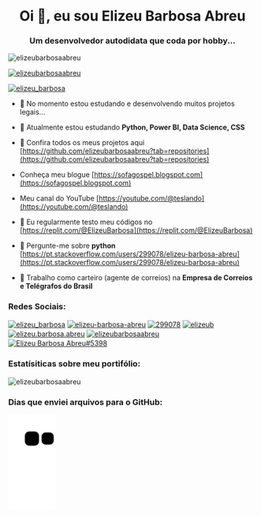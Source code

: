 <h1 align="center">Oi 👋, eu sou Elizeu Barbosa Abreu</h1>
<h3 align="center">Um desenvolvedor autodidata que coda por hobby...</h3>

<p align="left"><img src="https://komarev.com/ghpvc/?username=elizeubarbosaabreu&label=Profile%20views&color=0e75b6&style=flat" alt="elizeubarbosaabreu" /> </p>

<p align="left"> <a href="https://github.com/ryo-ma/github-profile-trophy"><img src="https://github-profile-trophy.vercel.app/?username=elizeubarbosaabreu" alt="elizeubarbosaabreu" /></a> </p>

<p align="left"> <a href="https://twitter.com/elizeu_barbosa" target="blank"><img src="https://img.shields.io/twitter/follow/elizeu_barbosa?logo=twitter&style=for-the-badge" alt="elizeu_barbosa" /></a> </p>

- 🔭 No momento estou estudando e desenvolvendo muitos projetos legais...

- 🌱 Atualmente estou estudando **Python, Power BI, Data Science, CSS**

- 👨 Confira todos os meus projetos aqui [https://github.com/elizeubarbosaabreu?tab=repositories](https://github.com/elizeubarbosaabreu?tab=repositories)

- Conheça meu blogue [https://sofagospel.blogspot.com](https://sofagospel.blogspot.com)

- Meu canal do YouTube [https://youtube.com/@teslando](https://youtube.com/@teslando)

- 📝 Eu regularmente testo meu códigos no [https://replit.com/@ElizeuBarbosa](https://replit.com/@ElizeuBarbosa)

- 💬 Pergunte-me sobre **python** [https://pt.stackoverflow.com/users/299078/elizeu-barbosa-abreu](https://pt.stackoverflow.com/users/299078/elizeu-barbosa-abreu)

- 📄 Trabalho como carteiro (agente de correios) na **Empresa de Correios e Telégrafos do Brasil**

<h3 align="left">Redes Sociais:</h3>
<p align="left">
<a href="https://twitter.com/elizeubarbosaab" target="blank"><img align="center" src="https://raw.githubusercontent.com/rahuldkjain/github-profile-readme-generator/master/src/images/icons/Social/twitter.svg" alt="elizeu_barbosa" height="30" width="40" /></a>
<a href="https://linkedin.com/in/elizeu-barbosa-abreu" target="blank"><img align="center" src="https://raw.githubusercontent.com/rahuldkjain/github-profile-readme-generator/master/src/images/icons/Social/linked-in-alt.svg" alt="elizeu-barbosa-abreu" height="30" width="40" /></a>
<a href="https://pt.stackoverflow.com/users/299078/elizeu-barbosa-abreu" target="blank"><img align="center" src="https://raw.githubusercontent.com/rahuldkjain/github-profile-readme-generator/master/src/images/icons/Social/stack-overflow.svg" alt="299078" height="30" width="40" /></a>
<a href="https://fb.com/elizeub" target="blank"><img align="center" src="https://raw.githubusercontent.com/rahuldkjain/github-profile-readme-generator/master/src/images/icons/Social/facebook.svg" alt="elizeub" height="30" width="40" /></a>
<a href="https://instagram.com/elizeubarbosaabreu" target="blank"><img align="center" src="https://raw.githubusercontent.com/rahuldkjain/github-profile-readme-generator/master/src/images/icons/Social/instagram.svg" alt="elizeu.barbosa.abreu" height="30" width="40" /></a>
<a href="https://www.youtube.com/@elizeubarbosaabreu" target="blank"><img align="center" src="https://raw.githubusercontent.com/rahuldkjain/github-profile-readme-generator/master/src/images/icons/Social/youtube.svg" alt="elizeubarbosaabreu" height="30" width="40" /></a>
<a href="https://discord.gg/Elizeu Barbosa Abreu#5398" target="blank"><img align="center" src="https://raw.githubusercontent.com/rahuldkjain/github-profile-readme-generator/master/src/images/icons/Social/discord.svg" alt="Elizeu Barbosa Abreu#5398" height="30" width="40" /></a>
</p>

### Estatísiticas sobre meu portifólio:

<p><img align="center" src="https://github-readme-stats.vercel.app/api/top-langs?username=elizeubarbosaabreu&show_icons=true&locale=pt-br&layout=full" alt="elizeubarbosaabreu" /></p>


### Dias que enviei arquivos para o GitHub:

![Snake animation](https://github.com/rafaballerini/rafaballerini/blob/output/github-contribution-grid-snake.svg)
